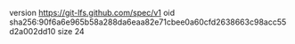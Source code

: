 version https://git-lfs.github.com/spec/v1
oid sha256:90f6a6e965b58a288da6eaa82e71cbee0a60cfd2638663c98acc55d2a002dd10
size 24
